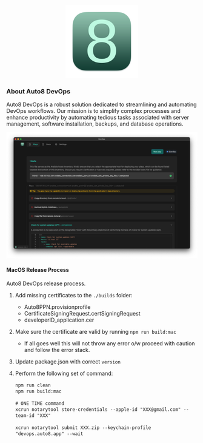 <p align="center">
<img src="192x192.png">
</p>

### About Auto8 DevOps
Auto8 DevOps is a robust solution dedicated to streamlining and
automating DevOps workflows. Our mission is to simplify complex
processes and enhance productivity by automating tedious tasks
associated with server management, software installation,
backups, and database operations.

<p align="center">
<img src="app.png">
</p>

#### MacOS Release Process

Auto8 DevOps release process.

1. Add missing certificates to the `./builds` folder:
   -  Auto8PPN.provisionprofile
   -  CertificateSigningRequest.certSigningRequest
   -  developerID_application.cer
2. Make sure the certificate are valid by running `npm run build:mac`
   -  If all goes well this will not throw any error o/w proceed with caution
      and follow the error stack.
3. Update package.json with correct `version`
4. Perform the following set of command:

   ```
   npm run clean
   npm run build:mac

   # ONE TIME command
   xcrun notarytool store-credentials --apple-id "XXX@gmail.com" --team-id "XXX"

   xcrun notarytool submit XXX.zip --keychain-profile "devops.auto8.app" --wait
   ```
